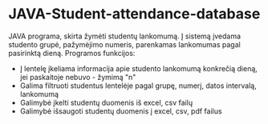 # JAVA-Student-attendance-database
JAVA programa, skirta žymėti studentų lankomumą. Į sistemą įvedama studento grupė, pažymėjimo numeris, parenkamas lankomumas pagal pasirinktą dieną. Programos funkcijos:
- Į lentelę įkeliama informacija apie studento lankomumą konkrečią dieną, jei paskaitoje nebuvo - žymimą "n"
- Galima filtruoti studentus lentelėje pagal grupę, numerį, datos intervalą, lankomumą
- Galimybė įkelti studentų duomenis iš excel, csv failų
- Galimybė išsaugoti studentų duomenis į excel, csv, pdf failus
